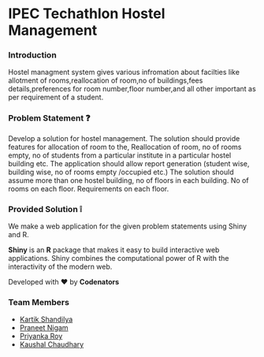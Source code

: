 # IPEC Techathlon Hostel Management

### Introduction
Hostel managment system gives various infromation about facilties like allotment of rooms,reallocation of room,no of buildings,fees details,preferences for room number,floor number,and all other important as per requirement of a student.


### Problem Statement :question:
Develop a solution for hostel management. The solution should provide features for allocation of room to the, Reallocation of room, no of rooms empty, no of students from a particular institute in a particular hostel building etc. The application should allow report generation (student wise, building wise, no of rooms empty /occupied etc.) The solution should assume more than one hostel building, no of floors in each building. No of rooms on each floor. Requirements on each floor.


### Provided Solution :grey_exclamation:
We make a web application for the given problem statements using Shiny and R.

**Shiny** is an **R** package that makes it easy to build interactive web applications. Shiny combines the computational power of R with the interactivity of the modern web. 


Developed with :heart: by **Codenators**

### Team Members
- [Kartik Shandilya](https://github.com/kkdroidgit)
- [Praneet Nigam](https://github.com/praneet460)
- [Priyanka Roy](https://github.com/priyu02)
- [Kaushal Chaudhary](https://github.com/kaushalchaudhary)




